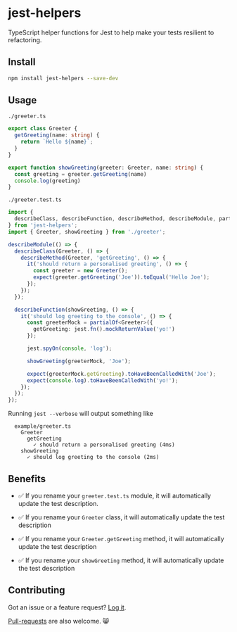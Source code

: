 # jest-helpers
TypeScript helper functions for Jest to help make your tests resilient to refactoring.

## Install
```sh
npm install jest-helpers --save-dev
```

## Usage
`./greeter.ts`
```typescript
export class Greeter {
  getGreeting(name: string) {
    return `Hello ${name}`;
  }
}

export function showGreeting(greeter: Greeter, name: string) {
  const greeting = greeter.getGreeting(name)
  console.log(greeting)
}
```

`./greeter.test.ts`
```typescript
import {
  describeClass, describeFunction, describeMethod, describeModule, partialOf
} from 'jest-helpers';
import { Greeter, showGreeting } from './greeter';

describeModule(() => {
  describeClass(Greeter, () => {
    describeMethod(Greeter, 'getGreeting', () => {
      it('should return a personalised greeting', () => {
        const greeter = new Greeter();
        expect(greeter.getGreeting('Joe')).toEqual('Hello Joe');
      });
    });
  });

  describeFunction(showGreeting, () => {
    it('should log greeting to the console', () => {
      const greeterMock = partialOf<Greeter>({
        getGreeting: jest.fn().mockReturnValue('yo!')
      });

      jest.spyOn(console, 'log');

      showGreeting(greeterMock, 'Joe');

      expect(greeterMock.getGreeting).toHaveBeenCalledWith('Joe');
      expect(console.log).toHaveBeenCalledWith('yo!');
    });
  });
});
```

Running `jest --verbose` will output something like
```
  example/greeter.ts
    Greeter
      getGreeting
        ✓ should return a personalised greeting (4ms)
    showGreeting
      ✓ should log greeting to the console (2ms)
```

## Benefits
- ✅ If you rename your `greeter.test.ts` module, it will automatically update the test description.

- ✅ If you rename your `Greeter` class, it will automatically update the test description

- ✅ If you rename your `Greeter.getGreeting` method, it will automatically update the test description

- ✅ If you rename your `showGreeting` method, it will automatically update the test description

## Contributing
Got an issue or a feature request? [Log it](https://github.com/codeandcats/jest-helpers/issues).

[Pull-requests](https://github.com/codeandcats/jest-helpers/pulls) are also welcome. 😸
